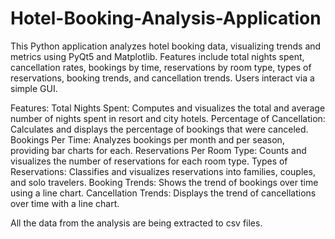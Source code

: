 # Hotel-Booking-Analysis-Application
This Python application analyzes hotel booking data, visualizing trends and metrics using PyQt5 and Matplotlib. Features include total nights spent, cancellation rates, bookings by time, reservations by room type, types of reservations, booking trends, and cancellation trends. Users interact via a simple GUI.

Features:
Total Nights Spent: Computes and visualizes the total and average number of nights spent in resort and city hotels.
Percentage of Cancellation: Calculates and displays the percentage of bookings that were canceled.
Bookings Per Time: Analyzes bookings per month and per season, providing bar charts for each.
Reservations Per Room Type: Counts and visualizes the number of reservations for each room type.
Types of Reservations: Classifies and visualizes reservations into families, couples, and solo travelers.
Booking Trends: Shows the trend of bookings over time using a line chart.
Cancellation Trends: Displays the trend of cancellations over time with a line chart.

All the data from the analysis are being extracted to csv files.
